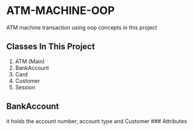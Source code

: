 # ATM-MACHINE-OOP

ATM machine transaction using oop concepts in this project 
## Classes In This Project
1. ATM (Main)
2. BankAccount
3. Card
4. Customer
5. Session

## BankAccount 
it holds the account number, account type and Customer ### Attributes
